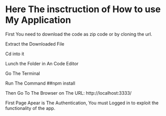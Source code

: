 # Here The insctruction of How to use My Application

First You need to download the code as zip code or by cloning the url.

Extract the Downloaded File

Cd into it 

Lunch the Folder in An Code Editor

Go The Terminal

Run The Command ##npm install

Then Go To The Browser on The URL: http://localhost:3333/

First Page Apear is The Authentication, You must Logged in to exploit the functionality of the app.
